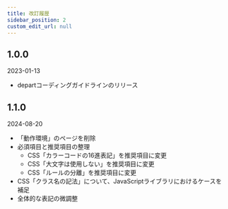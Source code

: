 ```yaml
---
title: 改訂履歴
sidebar_position: 2
custom_edit_url: null
---
```


## 1.0.0

2023-01-13

- departコーディングガイドラインのリリース

## 1.1.0

2024-08-20

- 「動作環境」のページを削除
- 必須項目と推奨項目の整理
    - CSS「カラーコードの16進表記」を推奨項目に変更
    - CSS「大文字は使用しない」を推奨項目に変更
    - CSS「ルールの分離」を推奨項目に変更
- CSS「クラス名の記法」について、JavaScriptライブラリにおけるケースを補足
- 全体的な表記の微調整